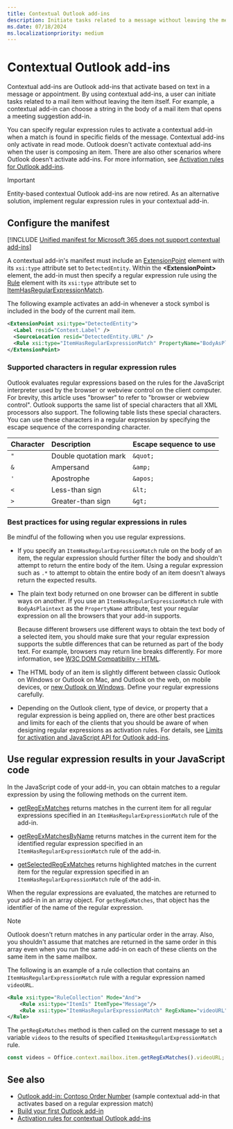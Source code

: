 ```yaml
---
title: Contextual Outlook add-ins
description: Initiate tasks related to a message without leaving the message itself to result in an easier and richer user experience.
ms.date: 07/18/2024
ms.localizationpriority: medium
---
```


# Contextual Outlook add-ins

Contextual add-ins are Outlook add-ins that activate based on text in a message or appointment. By using contextual add-ins, a user can initiate tasks related to a mail item without leaving the item itself. For example, a contextual add-in can choose a string in the body of a mail item that opens a meeting suggestion add-in.

You can specify regular expression rules to activate a contextual add-in when a match is found in specific fields of the message. Contextual add-ins only activate in read mode. Outlook doesn't activate contextual add-ins when the user is composing an item. There are also other scenarios where Outlook doesn't activate add-ins. For more information, see [Activation rules for Outlook add-ins](activation-rules.md).

> [!IMPORTANT]
> Entity-based contextual Outlook add-ins are now retired. As an alternative solution, implement regular expression rules in your contextual add-in.

## Configure the manifest

[!INCLUDE [Unified manifest for Microsoft 365 does not support contextual add-ins](../includes/json-manifest-outlook-contextual-not-supported.md)]

A contextual add-in's manifest must include an [ExtensionPoint](/javascript/api/manifest/extensionpoint#detectedentity) element with its `xsi:type` attribute set to `DetectedEntity`. Within the **\<ExtensionPoint\>** element, the add-in must then specify a regular expression rule using the [Rule](/javascript/api/manifest/rule) element with its `xsi:type` attribute set to [ItemHasRegularExpressionMatch](/javascript/api/manifest/rule#itemhasregularexpressionmatch-rule).

The following example activates an add-in whenever a stock symbol is included in the body of the current mail item.

```xml
<ExtensionPoint xsi:type="DetectedEntity">
  <Label resid="Context.Label" />
  <SourceLocation resid="DetectedEntity.URL" />
  <Rule xsi:type="ItemHasRegularExpressionMatch" PropertyName="BodyAsPlaintext" RegExName="TickerSymbols" RegExValue="\b(NYSE|NASDAQ|AMEX):\s*[A-Za-z]+\b" />
</ExtensionPoint>
```

### Supported characters in regular expression rules

Outlook evaluates regular expressions based on the rules for the JavaScript interpreter used by the browser or webview control on the client computer. For brevity, this article uses "browser" to refer to "browser or webview control". Outlook supports the same list of special characters that all XML processors also support. The following table lists these special characters. You can use these characters in a regular expression by specifying the escape sequence of the corresponding character.

|Character|Description|Escape sequence to use|
|:-----|:-----|:-----|
|`"`|Double quotation mark|`&quot;`|
|`&`|Ampersand|`&amp;`|
|`'`|Apostrophe|`&apos;`|
|`<`|Less-than sign|`&lt;`|
|`>`|Greater-than sign|`&gt;`|

### Best practices for using regular expressions in rules

Be mindful of the following when you use regular expressions.

- If you specify an `ItemHasRegularExpressionMatch` rule on the body of an item, the regular expression should further filter the body and shouldn't attempt to return the entire body of the item. Using a regular expression such as `.*` to attempt to obtain the entire body of an item doesn't always return the expected results.
- The plain text body returned on one browser can be different in subtle ways on another. If you use an `ItemHasRegularExpressionMatch` rule with `BodyAsPlaintext` as the `PropertyName` attribute, test your regular expression on all the browsers that your add-in supports.

    Because different browsers use different ways to obtain the text body of a selected item, you should make sure that your regular expression supports the subtle differences that can be returned as part of the body text. For example, browsers may return line breaks differently. For more information, see [W3C DOM Compatibility - HTML](https://quirksmode.org/dom/html/).

- The HTML body of an item is slightly different between classic Outlook on Windows or Outlook on Mac, and Outlook on the web, on mobile devices, or [new Outlook on Windows](https://support.microsoft.com/office/656bb8d9-5a60-49b2-a98b-ba7822bc7627). Define your regular expressions carefully.

- Depending on the Outlook client, type of device, or property that a regular expression is being applied on, there are other best practices and limits for each of the clients that you should be aware of when designing regular expressions as activation rules. For details, see [Limits for activation and JavaScript API for Outlook add-ins](limits-for-activation-and-javascript-api-for-outlook-add-ins.md).

## Use regular expression results in your JavaScript code

In the JavaScript code of your add-in, you can obtain matches to a regular expression by using the following methods on the current item.

- [getRegExMatches](/javascript/api/requirement-sets/outlook/preview-requirement-set/office.context.mailbox.item#methods) returns matches in the current item for all regular expressions specified in an `ItemHasRegularExpressionMatch` rule of the add-in.

- [getRegExMatchesByName](/javascript/api/requirement-sets/outlook/preview-requirement-set/office.context.mailbox.item#methods) returns matches in the current item for the identified regular expression specified in an `ItemHasRegularExpressionMatch` rule of the add-in.

- [getSelectedRegExMatches](/javascript/api/requirement-sets/outlook/preview-requirement-set/office.context.mailbox.item#methods) returns highlighted matches in the current item for the regular expression specified in an `ItemHasRegularExpressionMatch` rule of the add-in.

When the regular expressions are evaluated, the matches are returned to your add-in in an array object. For `getRegExMatches`, that object has the identifier of the name of the regular expression.

> [!NOTE]
> Outlook doesn't return matches in any particular order in the array. Also, you shouldn't assume that matches are returned in the same order in this array even when you run the same add-in on each of these clients on the same item in the same mailbox.

The following is an example of a rule collection that contains an `ItemHasRegularExpressionMatch` rule with a regular expression named `videoURL`.

```XML
<Rule xsi:type="RuleCollection" Mode="And">
    <Rule xsi:type="ItemIs" ItemType="Message"/>
    <Rule xsi:type="ItemHasRegularExpressionMatch" RegExName="videoURL" RegExValue="http://www\.youtube\.com/watch\?v=[a-zA-Z0-9_-]{11}" PropertyName="BodyAsPlaintext"/>
</Rule>
```

The `getRegExMatches` method is then called on the current message to set a variable `videos` to the results of specified `ItemHasRegularExpressionMatch` rule.

```js
const videos = Office.context.mailbox.item.getRegExMatches().videoURL;
```

## See also

- [Outlook add-in: Contoso Order Number](https://github.com/OfficeDev/Outlook-Add-In-Contextual-Regex) (sample contextual add-in that activates based on a regular expression match)
- [Build your first Outlook add-in](../quickstarts/outlook-quickstart-yo.md)
- [Activation rules for contextual Outlook add-ins](activation-rules.md)
